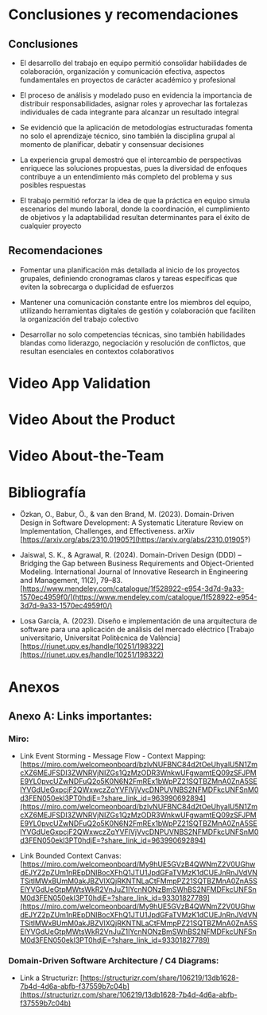 # Conclusiones y recomendaciones
##  Conclusiones

- El desarrollo del trabajo en equipo permitió consolidar habilidades de colaboración, organización y comunicación efectiva, aspectos fundamentales en proyectos de carácter académico y profesional
  
- El proceso de análisis y modelado puso en evidencia la importancia de distribuir responsabilidades, asignar roles y aprovechar las fortalezas individuales de cada integrante para alcanzar un resultado integral
  
- Se evidenció que la aplicación de metodologías estructuradas fomenta no solo el aprendizaje técnico, sino también la disciplina grupal al momento de planificar, debatir y consensuar decisiones

- La experiencia grupal demostró que el intercambio de perspectivas enriquece las soluciones propuestas, pues la diversidad de enfoques contribuye a un entendimiento más completo del problema y sus posibles respuestas

- El trabajo permitió reforzar la idea de que la práctica en equipo simula escenarios del mundo laboral, donde la coordinación, el cumplimiento de objetivos y la adaptabilidad resultan determinantes para el éxito de cualquier proyecto

##  Recomendaciones

- Fomentar una planificación más detallada al inicio de los proyectos grupales, definiendo cronogramas claros y tareas específicas que eviten la sobrecarga o duplicidad de esfuerzos
  
- Mantener una comunicación constante entre los miembros del equipo, utilizando herramientas digitales de gestión y colaboración que faciliten la organización del trabajo colectivo
  
- Desarrollar no solo competencias técnicas, sino también habilidades blandas como liderazgo, negociación y resolución de conflictos, que resultan esenciales en contextos colaborativos
  
# Video App Validation

# Video About the Product

# Video About-the-Team

# Bibliografía
- Özkan, O., Babur, Ö., & van den Brand, M. (2023). Domain-Driven Design in Software Development: A Systematic Literature Review on Implementation, Challenges, and Effectiveness. arXiv [https://arxiv.org/abs/2310.01905?](https://arxiv.org/abs/2310.01905?)
  
- Jaiswal, S. K., & Agrawal, R. (2024). Domain-Driven Design (DDD) – Bridging the Gap between Business Requirements and Object-Oriented Modeling. International Journal of Innovative Research in Engineering and Management, 11(2), 79–83. [https://www.mendeley.com/catalogue/1f528922-e954-3d7d-9a33-1570ec4959f0/](https://www.mendeley.com/catalogue/1f528922-e954-3d7d-9a33-1570ec4959f0/)
  
- Losa García, A. (2023). Diseño e implementación de una arquitectura de software para una aplicación de análisis del mercado eléctrico [Trabajo universitario, Universitat Politècnica de València] [https://riunet.upv.es/handle/10251/198322](https://riunet.upv.es/handle/10251/198322)
  
# Anexos

## Anexo A: Links importantes:

### Miro:
- Link Event Storming - Message Flow - Context Mapping: [https://miro.com/welcomeonboard/bzlvNUFBNC84d2tOeUhyalU5N1ZmcXZ6MEJFSDI3ZWNRVjNIZGs1QzMzODR3WnkwUFgwamtEQ09zSFJPME9YL0pvcUZwNDFuQ2o5K0N6N2FmREx1bWpPZ21SQTBZMnA0ZnA5SElYVGdUeGxpcjF2QWxwczZqYVFlVjVvcDNPUVNBS2NFMDFkcUNFSnM0d3FEN050ekl3PT0hdjE=?share_link_id=963990692894](https://miro.com/welcomeonboard/bzlvNUFBNC84d2tOeUhyalU5N1ZmcXZ6MEJFSDI3ZWNRVjNIZGs1QzMzODR3WnkwUFgwamtEQ09zSFJPME9YL0pvcUZwNDFuQ2o5K0N6N2FmREx1bWpPZ21SQTBZMnA0ZnA5SElYVGdUeGxpcjF2QWxwczZqYVFlVjVvcDNPUVNBS2NFMDFkcUNFSnM0d3FEN050ekl3PT0hdjE=?share_link_id=963990692894)

- Link Bounded Context Canvas: [https://miro.com/welcomeonboard/My9hUE5GVzB4QWNmZ2V0UGhwdEJYZ2pZUm1nREpDNlBocXFhQ1JTU1JpdGFaTVMzK1dCUEJnRnJVdVNTSitIMWxBUmM0akJBZVlXQjRKNTNLaCtFMmpPZ21SQTBZMnA0ZnA5SElYVGdUeGtpMWtsWkR2VnJuZ1lYcnNONzBmSWhBS2NFMDFkcUNFSnM0d3FEN050ekl3PT0hdjE=?share_link_id=93301827789](https://miro.com/welcomeonboard/My9hUE5GVzB4QWNmZ2V0UGhwdEJYZ2pZUm1nREpDNlBocXFhQ1JTU1JpdGFaTVMzK1dCUEJnRnJVdVNTSitIMWxBUmM0akJBZVlXQjRKNTNLaCtFMmpPZ21SQTBZMnA0ZnA5SElYVGdUeGtpMWtsWkR2VnJuZ1lYcnNONzBmSWhBS2NFMDFkcUNFSnM0d3FEN050ekl3PT0hdjE=?share_link_id=93301827789)

### Domain-Driven Software Architecture / C4 Diagrams:
- Link a Structurizr: [https://structurizr.com/share/106219/13db1628-7b4d-4d6a-abfb-f37559b7c04b](https://structurizr.com/share/106219/13db1628-7b4d-4d6a-abfb-f37559b7c04b)
